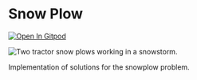 # Snow Plow

[![Open In Gitpod](https://gitpod.io/button/open-in-gitpod.svg)](https://gitpod.io/#https://github.com/jaredraycoleman/snow_plow)

![Two tractor snow plows working in a snowstorm.](./snow_plow.png)

Implementation of solutions for the snowplow problem.

